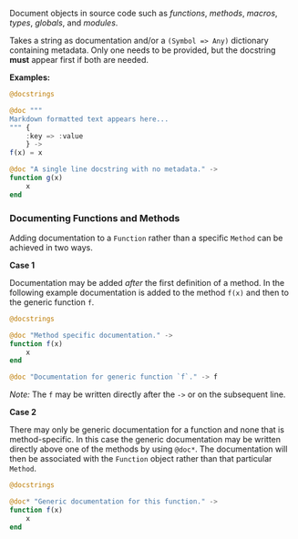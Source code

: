 Document objects in source code such as *functions*, *methods*,
*macros*, *types*, *globals*, and *modules*.

Takes a string as documentation and/or a `(Symbol => Any)`
dictionary containing metadata. Only one needs to be provided, but the
docstring **must** appear first if both are needed.

**Examples:**

```julia
@docstrings

@doc """
Markdown formatted text appears here...
""" {
    :key => :value
    } ->
f(x) = x

@doc "A single line docstring with no metadata." ->
function g(x)
    x
end
```

### Documenting Functions and Methods

Adding documentation to a `Function` rather than a specific `Method` can
be achieved in two ways.

**Case 1**

Documentation may be added *after* the first definition of a method. In
the following example documentation is added to the method `f(x)`
and then to the generic function `f`.

```julia
@docstrings

@doc "Method specific documentation." ->
function f(x)
    x
end

@doc "Documentation for generic function `f`." -> f
```

*Note:* The `f` may be written directly after the `->` or on the subsequent line.

**Case 2**

There may only be generic documentation for a function and none that is
method-specific. In this case the generic documentation may be written
directly above one of the methods by using `@doc*`. The documentation
will then be associated with the `Function` object rather than that
particular `Method`.

```julia
@docstrings

@doc* "Generic documentation for this function." ->
function f(x)
    x
end
```
